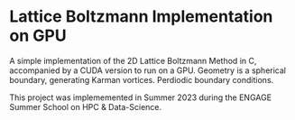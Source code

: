 # Lattice Boltzmann Implementation on GPU

A simple implementation of the 2D Lattice Boltzmann Method in C, accompanied by a CUDA version to run on a GPU. Geometry is a spherical boundary, generating Karman vortices. Perdiodic boundary conditions.

This project was implememented in Summer 2023 during the ENGAGE Summer School on HPC & Data-Science.

